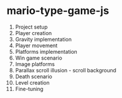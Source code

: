 # mario-type-game-js

1. Project setup
2. Player creation
3. Gravity implementation
4. Player movement
5. Platforms implementation
6. Win game scenario
7. Image platforms
8. Parallax scroll illusion - scroll background
9. Death scenario
10. Level creation
11. Fine-tuning




